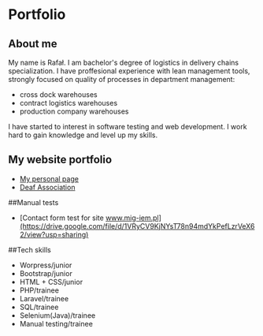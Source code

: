 # Portfolio
## About me
My name is Rafał. I am bachelor's degree of logistics in delivery chains specialization. I have proffesional experience with lean management tools, strongly focused on quality of processes in department management:
* cross dock warehouses
* contract logistics warehouses
* production company warehouses

I have started to interest in software testing and web development. I work hard to gain knowledge and level up my skills. 

## My website portfolio
* [My personal page](http://www.rkendtoend.pl)
* [Deaf Association](http://www.mig-iem.pl)

##Manual tests
* [Contact form test for site www.mig-iem.pl](https://drive.google.com/file/d/1VRyCV9KjNYsT78n94mdYkPefLzrVeX62/view?usp=sharing)

##Tech skills
* Worpress/junior
* Bootstrap/junior
* HTML + CSS/junior
* PHP/trainee
* Laravel/trainee
* SQL/trainee
* Selenium(Java)/trainee
* Manual testing/trainee
